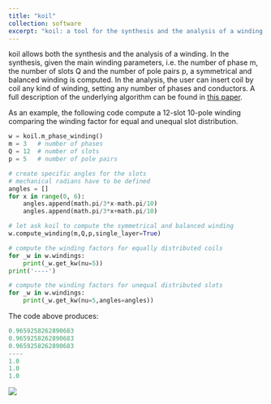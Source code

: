 ```yaml
---
title: "koil"
collection: software
excerpt: "koil: a tool for the synthesis and the analysis of a winding."
---
```

<p>
koil allows both the synthesis and the analysis of a winding. In the synthesis, given the main winding parameters, i.e. the number of phase m, the number of slots Q and the number of pole pairs p, a symmetrical and balanced winding is computed. In the analysis, the user can insert coil by coil any kind of winding, setting any number of phases and conductors. A full description of the underlying algorithm can be found in
<a href='/publication/multilayer-windings'>this paper</a>.</p>
<p>As an example, the following code compute a 12-slot 10-pole winding comparing the winding factor for equal and unequal slot distribution.</p>

```python
w = koil.m_phase_winding()
m = 3   # number of phases
Q = 12  # number of slots
p = 5   # number of pole pairs

# create specific angles for the slots
# mechanical radians have to be defined
angles = []
for x in range(0, 6):
    angles.append(math.pi/3*x-math.pi/10)
    angles.append(math.pi/3*x+math.pi/10)

# let ask koil to compute the symmetrical and balanced winding
w.compute_winding(m,Q,p,single_layer=True)

# compute the winding factors for equally distributed coils
for _w in w.windings:
    print(_w.get_kw(nu=5))
print('----')

# compute the winding factors for unequal distributed slots
for _w in w.windings:
    print(_w.get_kw(nu=5,angles=angles))
```

<p>The code above produces:</p>

```python
0.9659258262890683
0.9659258262890683
0.9659258262890683
----
1.0
1.0
1.0
```
<p>
    <image src='/images/dolomites/koil.jpeg' />
</p>
